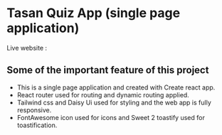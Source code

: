 # Tasan Quiz App (single page application)

Live website : 

## Some of the important feature of this project

* This is a single page application and created with Create react app. 
* React router used for routing and dynamic routing applied.
* Tailwind css and Daisy Ui used for styling and the web app is fully responsive.
* FontAwesome icon used for icons and Sweet 2 toastify used for toastification.
              

